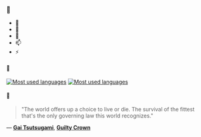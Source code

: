 ### 👋

- 🔭
- 🌱
- 💬
- 📫
- ⚡

#### 🧏

[![Most used languages](https://github-readme-stats-aynah.vercel.app/api/top-langs/?username=aynh&theme=solarized-dark&langs_count=6&layout=compact&hide_title=true)](https://github.com/anuraghazra/github-readme-stats#gh-dark-mode-only)
[![Most used languages](https://github-readme-stats-aynah.vercel.app/api/top-langs/?username=aynh&theme=solarized-light&langs_count=6&layout=compact&hide_title=true)](https://github.com/anuraghazra/github-readme-stats#gh-light-mode-only)

#### 💬

> "The world offers up a choice to live or die. The survival of the fittest that's the only governing law this world recognizes."

&mdash; [**Gai Tsutsugami**](https://myanimelist.net/character.php?q=Gai%20Tsutsugami&cat=character), [**Guilty Crown**](https://myanimelist.net/search/all?q=Guilty%20Crown&cat=all)
